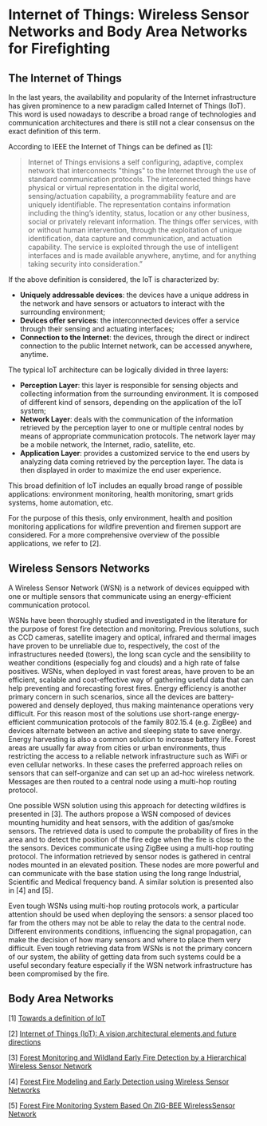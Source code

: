 # Internet of Things: Wireless Sensor Networks and Body Area Networks for Firefighting

## The Internet of Things

In the last years, the availability and popularity of the Internet infrastructure has given prominence to a new paradigm called Internet of Things (IoT). This word is used nowadays to describe a broad range of technologies and communication architectures and there is still not a clear consensus on the exact definition of this term.

According to IEEE the Internet of Things can be defined as [1]:

> Internet of Things envisions a self configuring, adaptive, complex network that interconnects "things" to the Internet through the use of standard communication protocols. The interconnected things have physical or virtual representation in the digital world, sensing/actuation capability, a programmability feature and are uniquely identifiable. The representation contains information including the thing’s identity, status, location or any other business, social or privately relevant information. The things offer services, with or without human intervention, through the exploitation of unique identification, data capture and communication, and actuation capability. The service is exploited through the use of intelligent interfaces and is made available anywhere, anytime, and for anything taking security into consideration.”

If the above definition is considered, the IoT is characterized by:

* __Uniquely addressable devices__: the devices have a unique address in the network and have sensors or actuators to interact with the surrounding environment;
* __Devices offer services__: the interconnected devices offer a service through their sensing and actuating interfaces;
* __Connection to the Internet__: the devices, through the direct or indirect connection to the public Internet network, can be accessed anywhere, anytime.

The typical IoT architecture can be logically divided in three layers:

* __Perception Layer__: this layer is responsible for sensing objects and collecting information from the surrounding environment. It is composed of different kind of sensors, depending on the application of the IoT system;
* __Network Layer__: deals with the communication of the information retrieved by the perception layer to one or multiple central nodes by means of appropriate communication protocols. The network layer may be a mobile network, the Internet, radio, satellite, etc.
* __Application Layer__: provides a customized service to the end users by analyzing data coming retrieved by the perception layer. The data is then displayed in order to maximize the end user experience.

This broad definition of IoT includes an equally broad range of possible applications: environment monitoring, health monitoring, smart grids systems, home automation, etc.

For the purpose of this thesis, only environment, health and position monitoring applications for wildfire prevention and firemen support are considered. For a more comprehensive overview of the possible applications, we refer to [2].

## Wireless Sensors Networks

A Wireless Sensor Network (WSN) is a network of devices equipped with one or multiple sensors that communicate using an energy-efficient communication protocol.

WSNs have been thoroughly studied and investigated in the literature for the purpose of forest fire detection and monitoring. Previous solutions, such as CCD cameras, satellite imagery and optical, infrared and thermal images have proven to be unreliable due to, respectively, the cost of the infrastructures needed (towers), the long scan cycle and the sensibility to weather conditions (especially fog and clouds) and a high rate of false positives. WSNs, when deployed in vast forest areas, have proven to be an efficient, scalable and cost-effective way of gathering useful data that can help preventing and forecasting forest fires. Energy efficiency is another primary concern in such scenarios, since all the devices are battery-powered and densely deployed, thus making maintenance operations very difficult. For this reason most of the solutions use short-range energy-efficient communication protocols of the family 802.15.4 (e.g. ZigBee) and devices alternate between an active and sleeping state to save energy. Energy harvesting is also a common solution to increase battery life. Forest areas are usually far away from cities or urban environments, thus restricting the access to a reliable network infrastructure such as WiFi or even cellular networks. In these cases the preferred approach relies on sensors that can self-organize and can set up an ad-hoc wireless network. Messages are then routed to a central node using a multi-hop routing protocol.

One possible WSN solution using this approach for detecting wildfires is presented in [3]. The authors propose a WSN composed of devices mounting humidity and heat sensors, with the addition of gas/smoke sensors. The retrieved data is used to compute the probability of fires in the area and to detect the position of the fire edge when the fire is close to the the sensors. Devices communicate using ZigBee using a multi-hop routing protocol. The information retrieved by sensor nodes is gathered in central nodes mounted in an elevated position. These nodes are more powerful and can communicate with the base station using the long range Industrial, Scientific and Medical frequency band. A similar solution is presented also in [4] and [5].

Even tough WSNs using multi-hop routing protocols work, a particular attention should be used when deploying the sensors: a sensor placed too far from the others may not be able to relay the data to the central node. Different environments conditions, influencing the signal propagation, can make the decision of how many sensors and where to place them very difficult. Even tough retrieving data from WSNs is not the primary concern of our system, the ability of getting data from such systems could be a useful secondary feature especially if the WSN network infrastructure has been compromised by the fire.

## Body Area Networks











\[1\] [Towards a definition of IoT](https://iot.ieee.org/images/files/pdf/IEEE_IoT_Towards_Definition_Internet_of_Things_Revision1_27MAY15.pdf)

\[2\] [Internet of Things (IoT): A vision,architectural elements,and future directions](https://www.sciencedirect.com/science/article/pii/S0167739X13000241)

\[3\] [Forest Monitoring and Wildland Early Fire Detection by a Hierarchical Wireless Sensor Network](https://www.hindawi.com/journals/js/2016/8325845/)

\[4\] [Forest Fire Modeling and Early Detection using Wireless Sensor Networks](https://www.cs.sfu.ca/~mhefeeda/Papers/ahswn09a.pdf)

\[5\] [Forest Fire Monitoring System Based On ZIG-BEE WirelessSensor Network](https://www.researchgate.net/publication/226288294_Forest_fire_detection_system_based_on_ZigBee_wireless_sensor_network)





